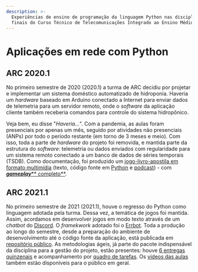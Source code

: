 ```yaml
---
description: >-
  Experiências de ensino de programação da linguagem Python nas disciplinas
  finais do Curso Técnico de Telecomunicações Integrado ao Ensino Médio.
---
```


# Aplicações em rede com Python

## ARC 2020.1

No primeiro semestre de 2020 (2020.1) a turma de ARC decidiu por projetar e implementar um sistema doméstico automatizado de hidroponia. Haveria um _hardware_ baseado em Arduino conectado a Internet para enviar dados de telemetria para um servidor remoto, onde o _software_ da aplicação cliente também receberia comandos para controle do sistema hidropônico.

Veja bem, eu disse "_Haveria..._". Com a pandemia, as aulas foram presenciais por apenas um mês, seguido por atividades não presenciais (ANPs) por todo o período restante (em torno de 3 meses e meio). Com isso, toda a parte de _hardware_ do projeto foi removida, e mantida parte da estrutura do _software_: telemetria ou dados enviados com regularidade para um sistema remoto conectado a um banco de dados de séries temporais (TSDB). Como documentação, foi produzido um [jogo-livro-apostila em formato multimídia](https://boidacarapreta.github.io/arc20201) (texto, código fonte em [Python](https://python.org/) e [podcast](https://anchor.fm/boidacarapreta)) - com [_**gameplay**_** completo**](https://youtu.be/039Wtug3DC0).

## ARC 2021.1

No primeiro semestre de 2021 (2021.1), houve o regresso do Python como linguagem adotada pela turma. Dessa vez, a temática de jogos foi mantida. Assim, acordamos em desenvolver jogos em modo texto através de um _chatbot_ do [Discord](https://discord.com/). O _framekwork_ adotado foi o [Errbot](https://errbot.io/). Toda a produção ao longo do semestre, desde a preparação do ambiente de desenvolvimento até o código fonte da aplicação, está publicada em [repositório público](https://github.com/boidacarapreta/arc20211). As metodologias ágeis, já parte do pacote indispensável da disciplina para a gestão do projeto, estão presentes: houve [6 entregas quinzenais](https://github.com/boidacarapreta/arc20211/milestones?direction=asc\&sort=due\_date\&state=closed) e acompanhamento por [quadro de tarefas](https://github.com/boidacarapreta/arc20211/projects/1?fullscreen=true). Os [vídeos das aulas](https://www.youtube.com/watch?v=ZTtCJd5yaPE\&list=PLje9mMro7hT38y3rPVQlX3N3MFuRXicKc) também estão disponíveis para o público em geral.
